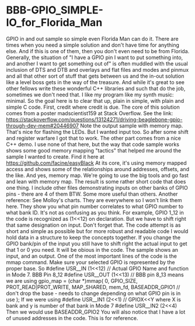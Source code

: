 # BBB-GPIO_SIMPLE-IO_for_Florida_Man
GPIO in and out sample so simple even Florida Man can do it. 
There are times when you need a simple solution and don't have time for anything else. And if this is one of them, then you don't even need to be from Florida. 
Generally, the situation of "I have a GPIO pin I want to put something into, and another I want to get something out of" is often muddled with the usual inclusion of DTS and DTB and overlays and flat files and modes and pinmux and all that other sort of stuff that gets between us and the in-out solution like a level boss gets in the way of the treasure. 
And while it's great to see other fellows write these wonderful C++ libraries and such that do the job, sometimes we don't need that. I like my program like my synth music: minimal. 
So the goal here is to clear that up, plain in simple, with plain and simple C code. 
First, credit where credit is due. The core of this solution comes from a poster madscientist159 at Stack Overflow. See the link: https://stackoverflow.com/questions/13124271/driving-beaglebone-gpio-through-dev-mem#20446907
Note the output sample with memory map. That's nice for flashing the LEDs. But I wanted input too. So after some shift and register warfare I got that to work. 
The other part comes from a nice C++ demo. I use none of that here, but the way that code sample works shows some good memory mapping "tactics" that helped me around the sample I wanted to create.  Find it here at https://github.com/facine/easyBlack At its core, it's using memory mapped access and shows some of the relationships around addresses, offsets, and the like. 
And yes, memory map. We're going to use the big tools and go fast and lean with memory map. The result is some rather short code that does one thing. I include other files demonstrating inputs on other banks of GPIO pins - there are 4 of them BTW. Some more useful than others. 
Another reference: See Molloy's charts. They are everywhere so I won't link them here. They show you what pin number correlates to what GPIO number to what bank ID. It's not as confusing as you think.
For example, GPIO 1_12 in the code is recognized as (1<<12) on declaration. But we have to shift right that same designation on input. Don't forget that. The code attempt is as short and simple as possible but for more robust and readable code I would hold data in a structure to keep the concepts together. If you change the GPIO bank/pin of the input you still have to shift right the actual input to get that 1 or 0 you need. It will be obious in the code. 
The sample shows an input, and an output. One of the most important lines of the code is the mmap command. Make sure your selected GPIO is represented by the proper base. So
#define USR__IN (1<<12)  // Actual GPIO Name and function in Mode 7. BBB Pin 8_12
#define USR__OUT (1<<13) // BBB pin 8_13
means we are using
gpio_map = (char *)mmap(
            0,
            GPIO_SIZE,
            PROT_READ|PROT_WRITE,
            MAP_SHARED,
            mem_fd,
            BASEADDR_GPIO1     //  don't drop the base - needs to change depending on what GPIO pin is in use
    );
If we were using 
#define USR__IN1 (2<<1)  // GPIOX<<Y where X is bank and y is number of that bank in Mode 7
#define USR__IN2 (2<<4)
Then we would use 
  BASEADDR_GPIO2
You will also notice that I have a lot of unused addresses in the code. This is for reference. 
